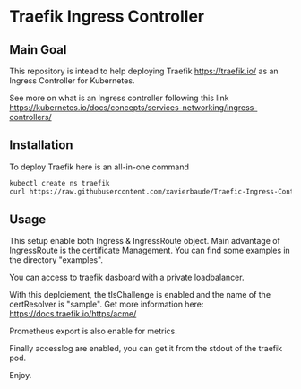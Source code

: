 # Traefik Ingress Controller

## Main Goal

This repository is intead to help deploying Traefik <https://traefik.io/> as an Ingress Controller for Kubernetes.

See more on what is an Ingress controller following this link <https://kubernetes.io/docs/concepts/services-networking/ingress-controllers/>

## Installation

To deploy Traefik here is an all-in-one command

```bash
kubectl create ns traefik
curl https://raw.githubusercontent.com/xavierbaude/Traefic-Ingress-Controller/master/files/traefik-ig.yaml | kubectl apply -f - -n traefik
```

## Usage

This setup enable both Ingress & IngressRoute object. Main advantage of IngressRoute is the certificate Management.
You can find some examples in the directory "examples".

You can access to traefik dasboard with a private loadbalancer.

With this deploiement, the tlsChallenge is enabled and the name of the certResolver is "sample".
Get more information here: <https://docs.traefik.io/https/acme/>

Prometheus export is also enable for metrics.

Finally accesslog are enabled, you can get it from the stdout of the traefik pod.

Enjoy.